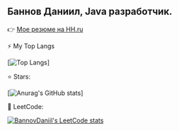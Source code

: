 ## Баннов Даниил, Java разработчик.

👉 [Мое резюме на HH.ru](https://hh.ru/resume/bcf6853aff0968edc50039ed1f3338735a3263)

⚡ My Top Langs

[![Top Langs](https://github-readme-stats.vercel.app/api/top-langs/?username=bannovdaniil&layout=compact)]

⭐ Stars:

[![Anurag's GitHub stats](https://github-readme-stats.vercel.app/api?username=bannovdaniil&show_icons=true)]


🔭 LeetCode:

[![BannovDaniil's LeetCode stats](https://leetcode-stats-six.vercel.app/api?username=bannovdaniil)](https://github.com/bannovdaniil/leetcode-stats)


<!--
**bannovdaniil/bannovdaniil** is a ✨ _special_ ✨ repository because its `README.md` (this file) appears on your GitHub profile.

Here are some ideas to get you started:

- 🔭 I’m currently working on ...
- 🌱 I’m currently learning ...
- 👯 I’m looking to collaborate on ...
- 🤔 I’m looking for help with ...
- 💬 Ask me about ...
- 📫 How to reach me: ...
- 😄 Pronouns: ...
- ⚡ Fun fact: ...
-->
